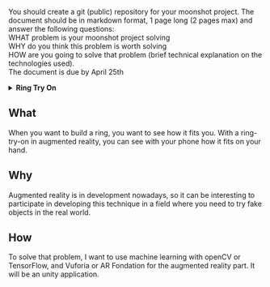 You should create a git (public) repository for your moonshot project. The document should be in markdown format, 1 page long (2 pages max) and answer the following questions:<br>
WHAT problem is your moonshot project solving<br>
WHY do you think this problem is worth solving<br>
HOW are you going to solve that problem (brief technical explanation on the technologies used).<br>
The document is due by April 25th

<details>
<summary><strong id="Ring Try On">Ring Try On</strong></summary>

- [What](#what)	
- [Why](#why)
- [How](#how)
	
</details>

## What
When you want to build a ring, you want to see how it fits you. With a ring-try-on in augmented reality, you can see with your phone how it fits on your hand.

## Why
Augmented reality is in development nowadays, so it can be interesting to participate in developing this technique in a field where you need to try fake objects in the real world.

## How
To solve that problem, I want to use machine learning with openCV or TensorFlow, and Vuforia or AR Fondation for the augmented reality part.
It will be an unity application.

